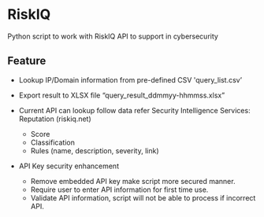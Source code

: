 # RiskIQ
Python script to work with RiskIQ API to support in cybersecurity

## Feature
- Lookup IP/Domain information from pre-defined CSV 'query_list.csv’
- Export result to XLSX file “query_result_ddmmyy-hhmmss.xlsx”
- Current API can lookup follow data refer Security Intelligence Services: Reputation (riskiq.net)
    - Score
    - Classification
    - Rules (name, description, severity, link)

-	API Key security enhancement
    - Remove embedded API key make script more secured manner.
    - Require user to enter API information for first time use.
    - Validate API information, script will not be able to process if incorrect API.
